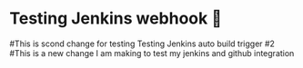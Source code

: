 # Testing Jenkins webhook 🚀
#This is scond change for testing 
Testing Jenkins auto build trigger #2
#This is a new change I am making to  test my jenkins and github integration

